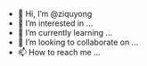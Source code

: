 - 👋 Hi, I’m @ziquyong
- 👀 I’m interested in ...
- 🌱 I’m currently learning ...
- 💞️ I’m looking to collaborate on ...
- 📫 How to reach me ...

<!---
ziquyong/ziquyong is a ✨ special ✨ repository because its `README.md` (this file) appears on your GitHub profile.
You can click the Preview link to take a look at your changes.
--->
